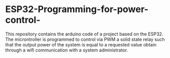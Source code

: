 # ESP32-Programming-for-power-control-

This repository contains the arduino code of a project based on the ESP32. The microntroller is programmed to control via PWM a solid state relay such that the output power of the system is equal to a requested value obtain through a wifi communication with a system administrator.
